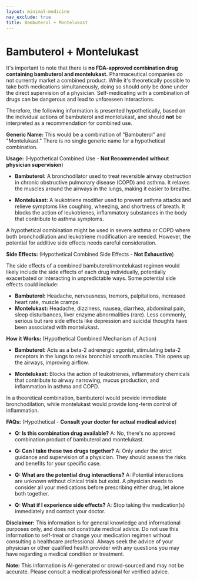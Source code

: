 ```yaml
---
layout: minimal-medicine
nav_exclude: true
title: Bambuterol + Montelukast
---
```


# Bambuterol + Montelukast

It's important to note that there is **no FDA-approved combination drug containing bambuterol and montelukast.**  Pharmaceutical companies do not currently market a combined product.  While it's theoretically possible to take both medications simultaneously, doing so should *only* be done under the direct supervision of a physician.  Self-medicating with a combination of drugs can be dangerous and lead to unforeseen interactions.

Therefore, the following information is presented hypothetically, based on the individual actions of bambuterol and montelukast, and should **not** be interpreted as a recommendation for combined use.


**Generic Name:**  This would be a combination of "Bambuterol" and "Montelukast." There is no single generic name for a hypothetical combination.


**Usage:**  (Hypothetical Combined Use - **Not Recommended without physician supervision**)

* **Bambuterol:** A bronchodilator used to treat reversible airway obstruction in chronic obstructive pulmonary disease (COPD) and asthma. It relaxes the muscles around the airways in the lungs, making it easier to breathe.

* **Montelukast:** A leukotriene modifier used to prevent asthma attacks and relieve symptoms like coughing, wheezing, and shortness of breath. It blocks the action of leukotrienes, inflammatory substances in the body that contribute to asthma symptoms.

A hypothetical combination might be used in severe asthma or COPD where both bronchodilation and leukotriene modification are needed.  However, the potential for additive side effects needs careful consideration.


**Side Effects:** (Hypothetical Combined Side Effects - **Not Exhaustive**)

The side effects of a combined bambuterol/montelukast regimen would likely include the side effects of each drug individually, potentially exacerbated or interacting in unpredictable ways.  Some potential side effects could include:

* **Bambuterol:** Headache, nervousness, tremors, palpitations, increased heart rate, muscle cramps.
* **Montelukast:** Headache, dizziness, nausea, diarrhea, abdominal pain, sleep disturbances, liver enzyme abnormalities (rare).  Less commonly, serious but rare side effects like depression and suicidal thoughts have been associated with montelukast.


**How it Works:** (Hypothetical Combined Mechanism of Action)

* **Bambuterol:** Acts as a beta-2 adrenergic agonist, stimulating beta-2 receptors in the lungs to relax bronchial smooth muscles. This opens up the airways, improving airflow.

* **Montelukast:** Blocks the action of leukotrienes, inflammatory chemicals that contribute to airway narrowing, mucus production, and inflammation in asthma and COPD.

In a theoretical combination, bambuterol would provide immediate bronchodilation, while montelukast would provide long-term control of inflammation.


**FAQs:** (Hypothetical -  **Consult your doctor for actual medical advice**)

* **Q: Is this combination drug available?** A: No, there's no approved combination product of bambuterol and montelukast.

* **Q: Can I take these two drugs together?** A:  Only under the strict guidance and supervision of a physician.  They should assess the risks and benefits for your specific case.

* **Q: What are the potential drug interactions?** A: Potential interactions are unknown without clinical trials but exist.  A physician needs to consider all your medications before prescribing either drug, let alone both together.

* **Q: What if I experience side effects?** A:  Stop taking the medication(s) immediately and contact your doctor.


**Disclaimer:** This information is for general knowledge and informational purposes only, and does not constitute medical advice.  Do not use this information to self-treat or change your medication regimen without consulting a healthcare professional.  Always seek the advice of your physician or other qualified health provider with any questions you may have regarding a medical condition or treatment.


**Note:** This information is AI-generated or crowd-sourced and may not be accurate. Please consult a medical professional for verified advice.